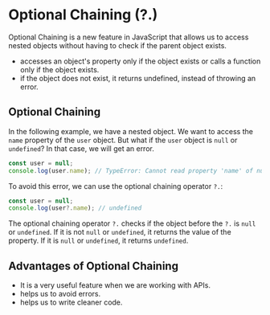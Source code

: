 # Optional Chaining (?.)

Optional Chaining is a new feature in JavaScript that allows us to access nested objects without having to check if the parent object exists.

- accesses an object's property only if the object exists or calls a function only if the object exists.
- if the object does not exist, it returns undefined, instead of throwing an error.

## Optional Chaining

In the following example, we have a nested object. We want to access the `name` property of the `user` object. But what if the `user` object is `null` or `undefined`? In that case, we will get an error.

```JavaScript
const user = null;
console.log(user.name); // TypeError: Cannot read property 'name' of null
```

To avoid this error, we can use the optional chaining operator `?.`:

```JavaScript
const user = null;
console.log(user?.name); // undefined
```

The optional chaining operator `?.` checks if the object before the `?.` is `null` or `undefined`. If it is not `null` or `undefined`, it returns the value of the property. If it is `null` or `undefined`, it returns `undefined`.

## Advantages of Optional Chaining

- It is a very useful feature when we are working with APIs.
- helps us to avoid errors.
- helps us to write cleaner code.
